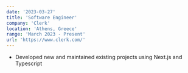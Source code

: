 ```yaml
---
date: '2023-03-27'
title: 'Software Engineer'
company: 'Clerk'
location: 'Athens, Greece'
range: 'March 2023 - Present'
url: 'https://www.clerk.com/'
---
```


- Developed new and maintained existing projects using Next.js and Typescript
